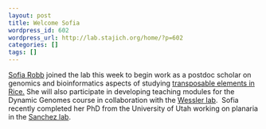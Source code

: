 ```yaml
---
layout: post
title: Welcome Sofia
wordpress_id: 602
wordpress_url: http://lab.stajich.org/home/?p=602
categories: []
tags: []
---
```

[Sofia Robb](/home/people/sofia-robb) joined the lab this week to begin work as a postdoc scholar on genomics and bioinformatics aspects of studying [transposable elements in Rice.](http://www.nsf.gov/awardsearch/showAward.do?AwardNumber=1027542) She will also participate in developing teaching modules for the Dynamic Genomes course in collaboration with the [Wessler lab](http://wesslerlab.ucr.edu).  Sofia recently completed her PhD from the University of Utah working on planaria in the [Sanchez lab](http://planaria.stowers.org).
